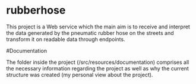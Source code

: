 #	rubberhose

This project is a Web service which the main aim is to receive and interpret the data generated by the
pneumatic rubber hose on the streets and transform it on readable data through endpoints.


#Documentation

The folder inside the project (/src/resources/documentation) comprises all the necessary information regarding
the project as well as why the current structure was created (my personal view about the project).


